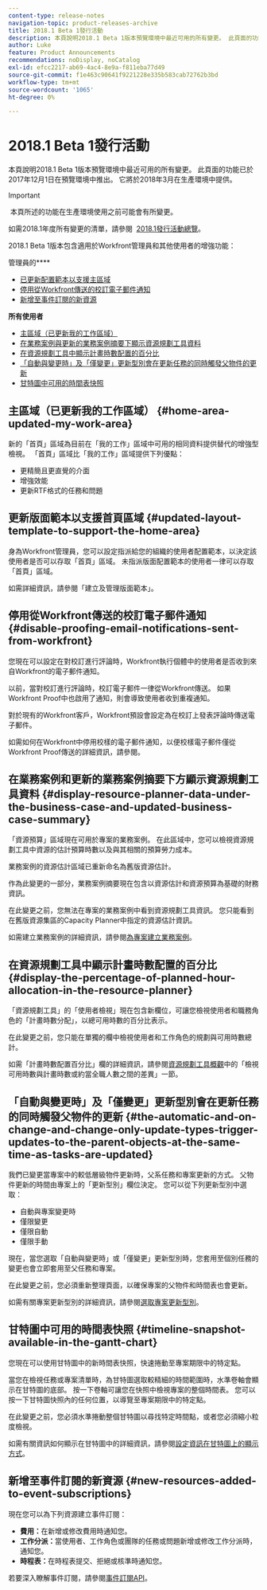```yaml
---
content-type: release-notes
navigation-topic: product-releases-archive
title: 2018.1 Beta 1發行活動
description: 本頁說明2018.1 Beta 1版本預覽環境中最近可用的所有變更。 此頁面的功能已於2017年12月1日在預覽環境中推出。 它將於2018年3月在生產環境中提供。
author: Luke
feature: Product Announcements
recommendations: noDisplay, noCatalog
exl-id: efcc2217-ab69-4ac4-8e9a-f811eba77d49
source-git-commit: f1e463c90641f9221228e335b583cab72762b3bd
workflow-type: tm+mt
source-wordcount: '1065'
ht-degree: 0%

---
```


# 2018.1 Beta 1發行活動

本頁說明2018.1 Beta 1版本預覽環境中最近可用的所有變更。 此頁面的功能已於2017年12月1日在預覽環境中推出。 它將於2018年3月在生產環境中提供。

>[!IMPORTANT]
>
> 本頁所述的功能在生產環境使用之前可能會有所變更。

如需2018.1年度所有變更的清單，請參閱  [2018.1發行活動總覽](../../../../product-announcements/product-releases/quarterly-release-archive/2018.1-release-activity/2018-1-release-activity-overview.md)。

2018.1 Beta 1版本包含適用於Workfront管理員和其他使用者的增強功能：

管理員的&#x200B;****

* [已更新配置範本以支援主區域](#updated-layout-template-to-support-the-home-area)
* [停用從Workfront傳送的校訂電子郵件通知](#disable-proofing-email-notifications-sent-from-workfront)
* [新增至事件訂閱的新資源](#new-resources-added-to-event-subscriptions)

**所有使用者**

* [主區域（已更新我的工作區域）](#home-area-updated-my-work-area)
* [在業務案例與更新的業務案例摘要下顯示資源規劃工具資料](#display-resource-planner-data-under-the-business-case-and-updated-business-case-summary)
* [在資源規劃工具中顯示計畫時數配置的百分比](#display-the-percentage-of-planned-hour-allocation-in-the-resource-planner)
* [「自動與變更時」及「僅變更」更新型別會在更新任務的同時觸發父物件的更新](#the-automatic-and-on-change-and-change-only-update-types-trigger-updates-to-the-parent-objects-at-the-same-time-as-tasks-are-updated)
* [甘特圖中可用的時間表快照](#timeline-snapshot-available-in-the-gantt-chart)

## 主區域（已更新我的工作區域） {#home-area-updated-my-work-area}

新的「首頁」區域為目前在「我的工作」區域中可用的相同資料提供替代的增強型檢視。 「首頁」區域比「我的工作」區域提供下列優點：

* 更精簡且更直覺的介面
* 增強效能
* 更新RTF格式的任務和問題

## 更新版面範本以支援首頁區域 {#updated-layout-template-to-support-the-home-area}

身為Workfront管理員，您可以設定指派給您的組織的使用者配置範本，以決定該使用者是否可以存取「首頁」區域。 未指派版面配置範本的使用者一律可以存取「首頁」區域。

如需詳細資訊，請參閱「建立及管理版面範本」。

## 停用從Workfront傳送的校訂電子郵件通知 {#disable-proofing-email-notifications-sent-from-workfront}

您現在可以設定在對校訂進行評論時，Workfront執行個體中的使用者是否收到來自Workfront的電子郵件通知。

以前，當對校訂進行評論時，校訂電子郵件一律從Workfront傳送。 如果Workfront Proof中也啟用了通知，則會導致使用者收到重複通知。 

對於現有的Workfront客戶，Workfront預設會設定為在校訂上發表評論時傳送電子郵件。

如需如何在Workfront中停用校樣的電子郵件通知，以便校樣電子郵件僅從Workfront Proof傳送的詳細資訊，請參閱。  

## 在業務案例和更新的業務案例摘要下方顯示資源規劃工具資料 {#display-resource-planner-data-under-the-business-case-and-updated-business-case-summary}

「資源預算」區域現在可用於專案的業務案例。 在此區域中，您可以檢視資源規劃工具中資源的估計預算時數以及與其相關的預算勞力成本。

業務案例的資源估計區域已重新命名為舊版資源估計。

作為此變更的一部分，業務案例摘要現在包含以資源估計和資源預算為基礎的財務資訊。

在此變更之前，您無法在專案的業務案例中看到資源規劃工具資訊。 您只能看到在舊版資源集區的Capacity Planner中指定的資源估計資訊。

如需建立業務案例的詳細資訊，請參閱[為專案建立業務案例](../../../../manage-work/projects/define-a-business-case/create-business-case.md)。

## 在資源規劃工具中顯示計畫時數配置的百分比 {#display-the-percentage-of-planned-hour-allocation-in-the-resource-planner}

「資源規劃工具」的「使用者檢視」現在包含新欄位，可讓您檢視使用者和職務角色的「計畫時數分配」，以總可用時數的百分比表示。

在此變更之前，您只能在單獨的欄中檢視使用者和工作角色的規劃與可用時數總計。

如需「計畫時數配置百分比」欄的詳細資訊，請參閱[資源規劃工具概觀](../../../../resource-mgmt/resource-planning/get-started-resource-planner.md)中的「檢視可用時數與計畫時數或約當全職人數之間的差異」一節。

## 「自動與變更時」及「僅變更」更新型別會在更新任務的同時觸發父物件的更新 {#the-automatic-and-on-change-and-change-only-update-types-trigger-updates-to-the-parent-objects-at-the-same-time-as-tasks-are-updated}

我們已變更當專案中的較低層級物件更新時，父系任務和專案更新的方式。 父物件更新的時間由專案上的「更新型別」欄位決定。 您可以從下列更新型別中選取：

* 自動與專案變更時
* 僅限變更
* 僅限自動
* 僅限手動

現在，當您選取「自動與變更時」或「僅變更」更新型別時，您套用至個別任務的變更也會立即套用至父任務和專案。

在此變更之前，您必須重新整理頁面，以確保專案的父物件和時間表也會更新。

如需有關專案更新型別的詳細資訊，請參閱[選取專案更新型別](../../../../manage-work/projects/manage-projects/select-project-update-type.md)。

## 甘特圖中可用的時間表快照 {#timeline-snapshot-available-in-the-gantt-chart}

您現在可以使用甘特圖中的新時間表快照，快速捲動至專案期限中的特定點。

當您在檢視任務或專案清單時，為甘特圖選取較精細的時間範圍時，水準卷軸會顯示在甘特圖的底部。 按一下卷軸可讓您在快照中檢視專案的整個時間表。 您可以按一下甘特圖快照內的任何位置，以導覽至專案期限中的特定點。

在此變更之前，您必須水準捲動整個甘特圖以尋找特定時間點，或者您必須縮小粒度檢視。

如需有關資訊如何顯示在甘特圖中的詳細資訊，請參閱[設定資訊在甘特圖上的顯示方式](../../../../manage-work/gantt-chart/use-the-gantt-chart/configure-info-on-gantt-chart.md)。

## 新增至事件訂閱的新資源 {#new-resources-added-to-event-subscriptions}

現在您可以為下列資源建立事件訂閱：

* **費用：**&#x200B;在新增或修改費用時通知您。
* **工作分派：**&#x200B;當使用者、工作角色或團隊的任務或問題新增或修改工作分派時，通知您。
* **時程表：**&#x200B;在時程表提交、拒絕或核準時通知您。

若要深入瞭解事件訂閱，請參閱[事件訂閱API](../../../../wf-api/general/event-subs-api.md)。
